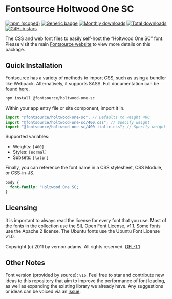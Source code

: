 # Fontsource Holtwood One SC

[![npm (scoped)](https://img.shields.io/npm/v/@fontsource/holtwood-one-sc?color=brightgreen)](https://www.npmjs.com/package/@fontsource/holtwood-one-sc) [![Generic badge](https://img.shields.io/badge/fontsource-passing-brightgreen)](https://github.com/fontsource/fontsource) [![Monthly downloads](https://badgen.net/npm/dm/@fontsource/holtwood-one-sc)](https://github.com/fontsource/fontsource) [![Total downloads](https://badgen.net/npm/dt/@fontsource/holtwood-one-sc)](https://github.com/fontsource/fontsource) [![GitHub stars](https://img.shields.io/github/stars/fontsource/fontsource.svg?style=social&label=Star)](https://github.com/fontsource/fontsource/stargazers)

The CSS and web font files to easily self-host the “Holtwood One SC” font. Please visit the main [Fontsource website](https://fontsource.org/fonts/holtwood-one-sc) to view more details on this package.

## Quick Installation

Fontsource has a variety of methods to import CSS, such as using a bundler like Webpack. Alternatively, it supports SASS. Full documentation can be found [here](https://beta.fontsource.org/docs/getting-started/introduction).

```javascript
npm install @fontsource/holtwood-one-sc
```

Within your app entry file or site component, import it in.

```javascript
import "@fontsource/holtwood-one-sc"; // Defaults to weight 400
import "@fontsource/holtwood-one-sc/400.css"; // Specify weight
import "@fontsource/holtwood-one-sc/400-italic.css"; // Specify weight and style

```

Supported variables:
- Weights: `[400]`
- Styles: `[normal]`
- Subsets: `[latin]`

Finally, you can reference the font name in a CSS stylesheet, CSS Module, or CSS-in-JS.

```css
body {
  font-family: "Holtwood One SC;
}
```

## Licensing
It is important to always read the license for every font that you use.
Most of the fonts in the collection use the SIL Open Font License, v1.1. Some fonts use the Apache 2 license. The Ubuntu fonts use the Ubuntu Font License v1.0.

Copyright (c) 2011 by vernon adams. All rights reserved.
[OFL-1.1](http://scripts.sil.org/OFL)

## Other Notes
Font version (provided by source): `v16`.
Feel free to star and contribute new ideas to this repository that aim to improve the performance of font loading, as well as expanding the existing library we already have. Any suggestions or ideas can be voiced via an [issue](https://github.com/fontsource/fontsource/issues).